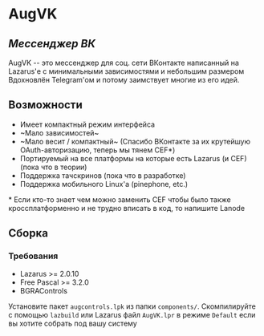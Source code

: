 # AugVK
## _Мессенджер ВК_

AugVK -- это мессенджер для соц. сети ВКонтакте написанный на Lazarus'е с минимальными зависимостями и небольшим размером
Вдохновлён Telegram'ом и потому заимствует многие из его идей. 

## Возможности

- Имеет компактный режим интерфейса
- ~Мало зависимостей~ 
- ~Мало весит / компактный~ (Спасибо ВКонтакте за их крутейшую OAuth-авторизацию, теперь мы тянем CEF*)
- Портируемый на все платформы на которые есть Lazarus (и CEF) (пока что в теории)
- Поддержка тачскринов (пока что в разработке)
- Поддержка мобильного Linux'а (pinephone, etc.)

\* Если кто-то знает чем можно заменить CEF чтобы было также кроссплатформенно и не трудно вписать в код, то напишите Lanode

## Сборка

### Требования
- Lazarus >= 2.0.10
- Free Pascal >= 3.2.0
- BGRAControls

Установите пакет `augcontrols.lpk` из папки `components/`.
Скомпилируйте с помощью `lazbuild` или Lazarus файл `AugVK.lpr` в режиме `Default` если вы хотите собрать под вашу систему
